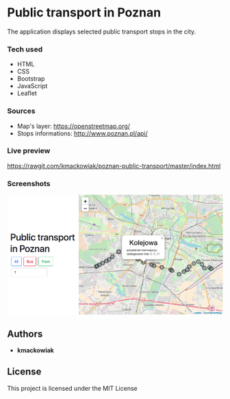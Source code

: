 # Public transport in Poznan
The application displays selected public transport stops in the city.

### Tech used
* HTML
* CSS
* Bootstrap
* JavaScript
* Leaflet

### Sources 
* Map's layer:
https://openstreetmap.org/
* Stops informations:
http://www.poznan.pl/api/

### Live preview
https://rawgit.com/kmackowiak/poznan-public-transport/master/index.html


### Screenshots

![Screenshot of application](img/01.png?raw=true)


## Authors

* **kmackowiak**


## License

This project is licensed under the MIT License

